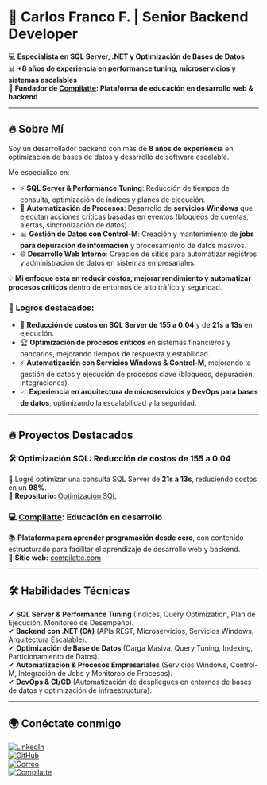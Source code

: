# 🚀 Carlos Franco F. | Senior Backend Developer  

💻 **Especialista en SQL Server, .NET y Optimización de Bases de Datos**  
📊 **+8 años de experiencia en performance tuning, microservicios y sistemas escalables**  
🚀 **Fundador de [Compilatte](https://compilatte.com): Plataforma de educación en desarrollo web & backend**  

---

## 🔥 **Sobre Mí**
Soy un desarrollador backend con más de **8 años de experiencia** en optimización de bases de datos y desarrollo de software escalable.  

Me especializo en:  
- ⚡ **SQL Server & Performance Tuning**: Reducción de tiempos de consulta, optimización de índices y planes de ejecución.  
- 🔄 **Automatización de Procesos**: Desarrollo de **servicios Windows** que ejecutan acciones críticas basadas en eventos (bloqueos de cuentas, alertas, sincronización de datos).  
- 📊 **Gestión de Datos con Control-M**: Creación y mantenimiento de **jobs para depuración de información** y procesamiento de datos masivos.  
- 🌐 **Desarrollo Web Interno**: Creación de sitios para automatizar registros y administración de datos en sistemas empresariales.  

💡 **Mi enfoque está en reducir costos, mejorar rendimiento y automatizar procesos críticos** dentro de entornos de alto tráfico y seguridad.  

### 📌 **Logros destacados:**  
- 🚀 **Reducción de costos en SQL Server de 155 a 0.04** y de **21s a 13s** en ejecución.  
- 🏆 **Optimización de procesos críticos** en sistemas financieros y bancarios, mejorando tiempos de respuesta y estabilidad.  
- ⚡ **Automatización con Servicios Windows & Control-M**, mejorando la gestión de datos y ejecución de procesos clave (bloqueos, depuración, integraciones).  
- 📈 **Experiencia en arquitectura de microservicios y DevOps para bases de datos**, optimizando la escalabilidad y la seguridad.   

---

## 🔥 **Proyectos Destacados**
### 🛠 **Optimización SQL: Reducción de costos de 155 a 0.04**
🚀 Logré optimizar una consulta SQL Server de **21s a 13s**, reduciendo costos en un **98%**.  
📌 **Repositorio:** [Optimización SQL](https://github.com/Compilatte/Optimizacion_SP_SQL)  

### 💻 **[Compilatte](https://compilatte.com): Educación en desarrollo**
📚 **Plataforma para aprender programación desde cero**, con contenido estructurado para facilitar el aprendizaje de desarrollo web y backend.  
📌 **Sitio web:** [compilatte.com](https://compilatte.com)  

---

## 🛠 **Habilidades Técnicas**
✔ **SQL Server & Performance Tuning** (Índices, Query Optimization, Plan de Ejecución, Monitoreo de Desempeño).  
✔ **Backend con .NET (C#)** (APIs REST, Microservicios, Servicios Windows, Arquitectura Escalable).  
✔ **Optimización de Base de Datos** (Carga Masiva, Query Tuning, Indexing, Particionamiento de Datos).  
✔ **Automatización & Procesos Empresariales** (Servicios Windows, Control-M, Integración de Jobs y Monitoreo de Procesos).  
✔ **DevOps & CI/CD** (Automatización de despliegues en entornos de bases de datos y optimización de infraestructura). 

---

## 🌍 **Conéctate conmigo**
[![LinkedIn](https://img.shields.io/badge/LinkedIn-CarlosFranco-blue?style=flat&logo=linkedin)](https://www.linkedin.com/in/carlosfrancoc/)  
[![GitHub](https://img.shields.io/badge/GitHub-CarlosFranco-black?style=flat&logo=github)](https://github.com/Compilatte)  
[![Correo](https://img.shields.io/badge/Email-Contacto-blue?style=flat&logo=gmail)](mailto:carlosfrancoc@compilatte.com)  
[![Compilatte](https://img.shields.io/badge/Compilatte-Web-orange?style=flat&logo=firefox)](https://compilatte.com)  
